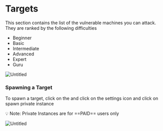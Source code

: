 # Targets
This section contains the list of the vulnerable machines you can attack. They are ranked by the following difficulties

- Beginner
- Basic
- Intermediate
- Advanced
- Expert
- Guru

![Untitled](https://prod-files-secure.s3.us-west-2.amazonaws.com/1bdb5d44-6540-4718-9eda-83cc6cdfdc3b/8076e0e8-ca4e-43e0-a2f7-445a54124aaa/Untitled.png)

### Spawning a Target
To spawn a target, click on the and click on the settings icon and click on spawn private instance

<aside>
💡 Note: Private Instances are for ==PAID== users only

</aside>

![Untitled](https://prod-files-secure.s3.us-west-2.amazonaws.com/1bdb5d44-6540-4718-9eda-83cc6cdfdc3b/aea55257-446c-4000-915b-86cf0e9bd003/Untitled.png)





